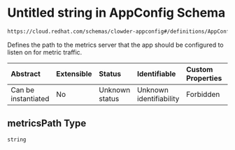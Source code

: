 # Untitled string in AppConfig Schema

```txt
https://cloud.redhat.com/schemas/clowder-appconfig#/definitions/AppConfig/properties/metricsPath
```

Defines the path to the metrics server that the app should be configured to listen on for metric traffic.

| Abstract            | Extensible | Status         | Identifiable            | Custom Properties | Additional Properties | Access Restrictions | Defined In                                                   |
| :------------------ | :--------- | :------------- | :---------------------- | :---------------- | :-------------------- | :------------------ | :----------------------------------------------------------- |
| Can be instantiated | No         | Unknown status | Unknown identifiability | Forbidden         | Allowed               | none                | [schema.json*](../../out/schema.json "open original schema") |

## metricsPath Type

`string`
